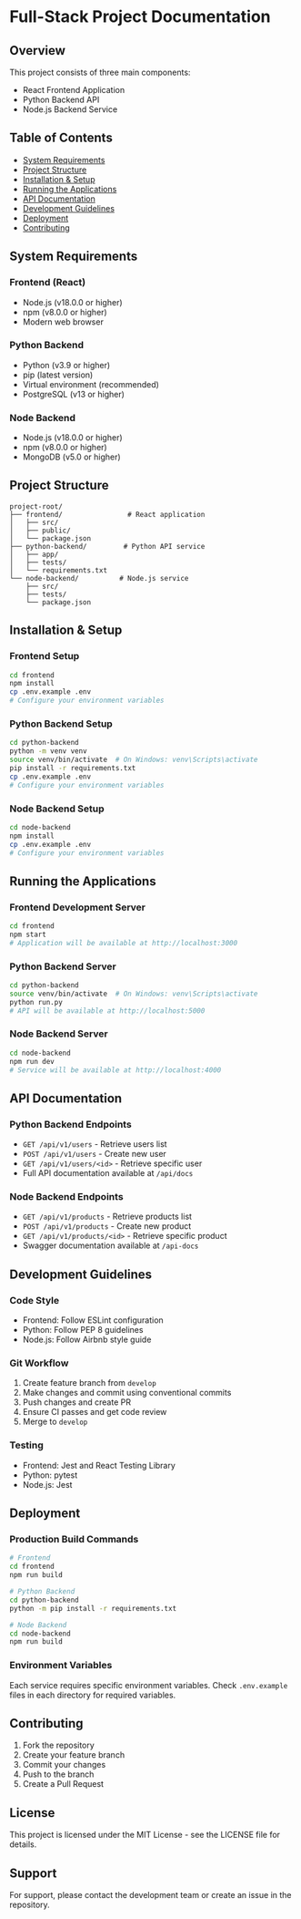 # Full-Stack Project Documentation

## Overview
This project consists of three main components:
- React Frontend Application
- Python Backend API
- Node.js Backend Service

## Table of Contents
- [System Requirements](#system-requirements)
- [Project Structure](#project-structure)
- [Installation & Setup](#installation--setup)
- [Running the Applications](#running-the-applications)
- [API Documentation](#api-documentation)
- [Development Guidelines](#development-guidelines)
- [Deployment](#deployment)
- [Contributing](#contributing)

## System Requirements
### Frontend (React)
- Node.js (v18.0.0 or higher)
- npm (v8.0.0 or higher)
- Modern web browser

### Python Backend
- Python (v3.9 or higher)
- pip (latest version)
- Virtual environment (recommended)
- PostgreSQL (v13 or higher)

### Node Backend
- Node.js (v18.0.0 or higher)
- npm (v8.0.0 or higher)
- MongoDB (v5.0 or higher)

## Project Structure
```
project-root/
├── frontend/                # React application
│   ├── src/
│   ├── public/
│   └── package.json
├── python-backend/         # Python API service
│   ├── app/
│   ├── tests/
│   └── requirements.txt
└── node-backend/          # Node.js service
    ├── src/
    ├── tests/
    └── package.json
```

## Installation & Setup

### Frontend Setup
```bash
cd frontend
npm install
cp .env.example .env
# Configure your environment variables
```

### Python Backend Setup
```bash
cd python-backend
python -m venv venv
source venv/bin/activate  # On Windows: venv\Scripts\activate
pip install -r requirements.txt
cp .env.example .env
# Configure your environment variables
```

### Node Backend Setup
```bash
cd node-backend
npm install
cp .env.example .env
# Configure your environment variables
```

## Running the Applications

### Frontend Development Server
```bash
cd frontend
npm start
# Application will be available at http://localhost:3000
```

### Python Backend Server
```bash
cd python-backend
source venv/bin/activate  # On Windows: venv\Scripts\activate
python run.py
# API will be available at http://localhost:5000
```

### Node Backend Server
```bash
cd node-backend
npm run dev
# Service will be available at http://localhost:4000
```

## API Documentation

### Python Backend Endpoints
- `GET /api/v1/users` - Retrieve users list
- `POST /api/v1/users` - Create new user
- `GET /api/v1/users/<id>` - Retrieve specific user
- Full API documentation available at `/api/docs`

### Node Backend Endpoints
- `GET /api/v1/products` - Retrieve products list
- `POST /api/v1/products` - Create new product
- `GET /api/v1/products/<id>` - Retrieve specific product
- Swagger documentation available at `/api-docs`

## Development Guidelines

### Code Style
- Frontend: Follow ESLint configuration
- Python: Follow PEP 8 guidelines
- Node.js: Follow Airbnb style guide

### Git Workflow
1. Create feature branch from `develop`
2. Make changes and commit using conventional commits
3. Push changes and create PR
4. Ensure CI passes and get code review
5. Merge to `develop`

### Testing
- Frontend: Jest and React Testing Library
- Python: pytest
- Node.js: Jest

## Deployment

### Production Build Commands
```bash
# Frontend
cd frontend
npm run build

# Python Backend
cd python-backend
python -m pip install -r requirements.txt

# Node Backend
cd node-backend
npm run build
```

### Environment Variables
Each service requires specific environment variables. Check `.env.example` files in each directory for required variables.

## Contributing
1. Fork the repository
2. Create your feature branch
3. Commit your changes
4. Push to the branch
5. Create a Pull Request

## License
This project is licensed under the MIT License - see the LICENSE file for details.

## Support
For support, please contact the development team or create an issue in the repository.
